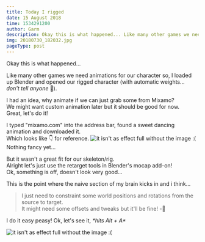 ```yaml
---
title: Today I rigged
date: 15 August 2018
time: 1534291200
author: Garm
description: Okay this is what happened... Like many other games we need animations for our character so...
img: 20180730_182032.jpg
pageType: post
---
```


<style>
    .hidden {
        display: none;
    }
</style>
<script>
    function showHiddenStuff() {
    	    var btn = document.getElementById("button-for-hidden-stuff")
            var stuff = document.getElementById("hidden-stuff")
            
    		btn.className = "hidden"
    		stuff.className = ""
            
            stuff.scrollIntoView()
    }
</script>

Okay this is what happened...

Like many other games we need animations for our character so, I loaded up Blender and opened our rigged character (with automatic weights... _don't tell anyone_ 👀).

I had an idea, why animate if we can just grab some from Mixamo?  
We might want custom animation later but it should be good for now.  
Great, let's do it!

I typed "mixamo.com" into the address bar, found a sweet dancing animation and downloaded it.  
Which looks like 👇 for reference.
![it isn't as effect full without the image :(](/blog/today-i-rigged/0001-0098-ref.gif)  
Nothing fancy yet...

But it wasn't a great fit for our skeleton/rig.  
Alright let's just use the retarget tools in Blender's mocap add-on!  
Ok, something is off, doesn't look very good...

This is the point where the naive section of my brain kicks in and i think...

> I just need to constraint some world positions and rotations from the source to target.  
> It might need some offsets and tweaks but it'll be fine! -💩

I do it easy peasy! Ok, let's see it, <i>\*hits Alt + A\*</i>

![it isn't as effect full without the image :(](/blog/today-i-rigged/0001-0098.gif)

<!-- <table align="center" id="button-for-hidden-stuff" style="border: none; background: none; margin-bottom: 16px;">
    <tr style="border: none; background: none;">
        <th style="border: none; background: none;">
			<a href="javascript:showHiddenStuff()" style="content-align: center">Reveal</a>
        </th>
    </tr>
</table>
<div id="hidden-stuff" class="hidden">
    <img src="today-i-rigged/0001-0098.gif">
    <h1>
        Great, let's ship it!
    </h1>
</div> -->
